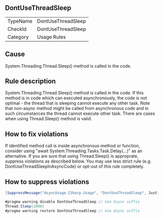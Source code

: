 ## DontUseThreadSleep

<table>
<tr>
  <td>TypeName</td>
  <td>DontUseThreadSleep</td>
</tr>
<tr>
  <td>CheckId</td>
  <td>DontUseThreadSleep</td>
</tr>
<tr>
  <td>Category</td>
  <td>Usage Rules</td>
</tr>
</table>

## Cause

System.Threading.Thread.Sleep() method is called in the code.

## Rule description

System.Threading.Thread.Sleep() method is called in the code. 
If this method is in code which can executed asynchronously, the code is not optimal - the thread that is sleeping cannot execute any other task.
Note that non-async method might be called from asynchronous code and in such circumstances the thread cannot execute other task.
There are cases when using Thread.Sleep() method is valid.

## How to fix violations

If identified method call is inside asynchronous method or function, consider using "await System.Threading.Tasks.Task.Delay(...)" as an alternative.
If you are sure that using Thread.Sleep() is approprate, suppress violations as described below.
You may use less strict rule (e.g. DontUseThreadSleepInAsyncCode) or opt-out of this rule completely.

## How to suppress violations

```csharp
[SuppressMessage("AsyncUsage.CSharp.Usage", "DontUseThreadSleep", Justification = "Reviewed.")]
```

```csharp
#pragma warning disable DontUseThreadSleep // Use Async suffix
Thread.Sleep(1000)
#pragma warning restore DontUseThreadSleep // Use Async suffix
```

